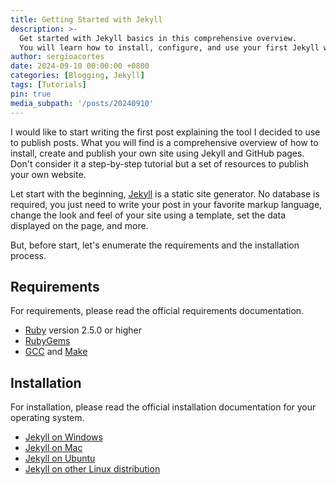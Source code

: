 ```yaml
---
title: Getting Started with Jekyll
description: >-
  Get started with Jekyll basics in this comprehensive overview.
  You will learn how to install, configure, and use your first Jekyll website, as well as deploy it to Github pages.
author: sergioacortes
date: 2024-09-10 00:00:00 +0800
categories: [Blogging, Jekyll]
tags: [Tutorials]
pin: true
media_subpath: '/posts/20240910'
---
```


I would like to start writing the first post explaining the tool I decided to use to publish posts. What you will find is a comprehensive overview of how to install, create and publish your own site using Jekyll and GitHub pages. Don't consider it a step-by-step tutorial but a set of resources to publish your own website.

Let start with the beginning, [Jekyll](https://jekyllrb.com/) is a static site generator. No database is required, you just need to write your post in your favorite markup language, change the look and feel of your site using a template, set the data displayed on the page, and more.

But, before start, let's enumerate the requirements and the installation process. 

## Requirements

For requirements, please read the official requirements documentation.

- [Ruby](https://www.ruby-lang.org/en/downloads/) version 2.5.0 or higher
- [RubyGems](https://rubygems.org/pages/download)
- [GCC](https://gcc.gnu.org/install/) and [Make](https://www.gnu.org/software/make/)

## Installation

For installation, please read the official installation documentation for your operating system.

- [Jekyll on Windows](https://jekyllrb.com/docs/installation/windows/)
- [Jekyll on Mac](https://jekyllrb.com/docs/installation/macos/)
- [Jekyll on Ubuntu](https://jekyllrb.com/docs/installation/ubuntu/)
- [Jekyll on other Linux distribution](https://jekyllrb.com/docs/installation/other-linux/)

